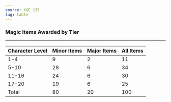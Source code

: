 ```yaml
---
source: XGE 135
tag: table
---
```


### Magic Items Awarded by Tier
---
|Character Level|Minor Items|Major Items|All Items|
|--------|----|---|-----|
|1-4|9|2|11|
|5-10|28|6|34|
|11-16|24|6|30|
|17-20|19|6|25|
|Total|80|20|100|
